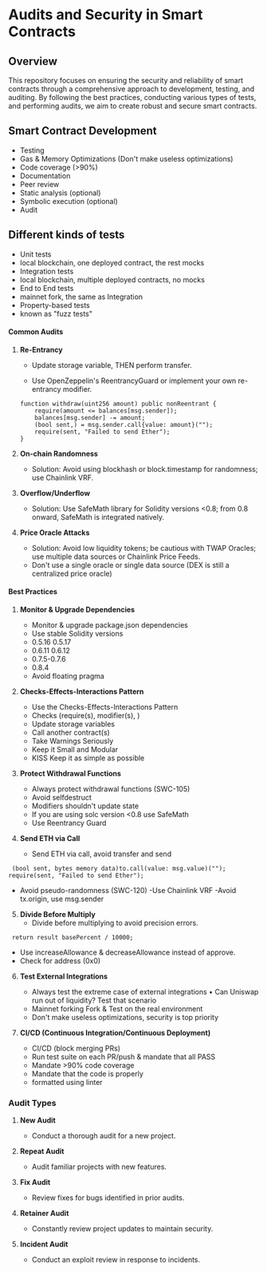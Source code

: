 # Audits and Security in Smart Contracts

## Overview

This repository focuses on ensuring the security and reliability of smart contracts through a comprehensive approach to development, testing, and auditing. By following the best practices, conducting various types of tests, and performing audits, we aim to create robust and secure smart contracts.

## Smart Contract Development

   - Testing
   - Gas & Memory Optimizations (Don't make useless optimizations)
   - Code coverage (>90%)
   - Documentation
   - Peer review
   - Static analysis (optional)
   - Symbolic execution (optional)
   - Audit

## Different kinds of tests

   - Unit tests
   - local blockchain, one deployed contract, the rest mocks
   - Integration tests
   - local blockchain, multiple deployed contracts, no mocks
   - End to End tests
   - mainnet fork, the same as Integration
   - Property-based tests
   - known as "fuzz tests"

#### Common Audits

1. **Re-Entrancy**
   - Update storage variable, THEN perform transfer.

   - Use OpenZeppelin's ReentrancyGuard or implement your own re-entrancy modifier.

   ```solidity
   function withdraw(uint256 amount) public nonReentrant {
       require(amount <= balances[msg.sender]);
       balances[msg.sender] -= amount;
       (bool sent,) = msg.sender.call{value: amount}("");
       require(sent, "Failed to send Ether");
   }
   ```

2. **On-chain Randomness**
   - Solution: Avoid using blockhash or block.timestamp for randomness; use Chainlink VRF.

3. **Overflow/Underflow**
   - Solution: Use SafeMath library for Solidity versions <0.8; from 0.8 onward, SafeMath is integrated natively.

4. **Price Oracle Attacks**
   - Solution: Avoid low liquidity tokens; be cautious with TWAP Oracles; use multiple data sources or Chainlink Price Feeds.
   - Don't use a single oracle or single data source (DEX is still a centralized price oracle)

#### Best Practices

1. **Monitor & Upgrade Dependencies**
   - Monitor & upgrade package.json dependencies
   - Use stable Solidity versions
   - 0.5.16 0.5.17
   - 0.6.11 0.6.12
   - 0.7.5-0.7.6
   - 0.8.4
   - Avoid floating pragma


2. **Checks-Effects-Interactions Pattern**
   - Use the Checks-Effects-Interactions Pattern
   - Checks (require(s), modifier(s), )
   - Update storage variables
   - Call another contract(s)
   - Take Warnings Seriously
   - Keep it Small and Modular
   - KISS Keep it as simple as possible

3. **Protect Withdrawal Functions**
   - Always protect withdrawal functions (SWC-105)
   - Avoid selfdestruct
   - Modifiers shouldn't update state
   - If you are using solc version <0.8 use SafeMath
   - Use Reentrancy Guard

4. **Send ETH via Call**
   - Send ETH via call, avoid transfer and send
  ```solidity
   (bool sent, bytes memory data)to.call(value: msg.value)(""); require(sent, "Failed to send Ether");
   ```
   - Avoid pseudo-randomness (SWC-120)
   -Use Chainlink VRF
   -Avoid tx.origin, use msg.sender


5. **Divide Before Multiply**
   - Divide before multiplying to avoid precision errors.
  ```solidity
   return result basePercent / 10000;
   ```
   - Use increaseAllowance & decreaseAllowance instead of approve.
   - Check for address (0x0)

6. **Test External Integrations**

   - Always test the extreme case of external integrations • Can Uniswap run out of liquidity? Test that scenario
   - Mainnet forking Fork & Test on the real environment
   - Don't make useless optimizations, security is top priority


7. **CI/CD (Continuous Integration/Continuous Deployment)**
   - CI/CD (block merging PRs)
   - Run test suite on each PR/push & mandate that all PASS
   - Mandate >90% code coverage
   - Mandate that the code is properly
   - formatted using linter


### Audit Types

1. **New Audit**
   - Conduct a thorough audit for a new project.

2. **Repeat Audit**
   - Audit familiar projects with new features.

3. **Fix Audit**
   - Review fixes for bugs identified in prior audits.

4. **Retainer Audit**
   - Constantly review project updates to maintain security.

5. **Incident Audit**
   - Conduct an exploit review in response to incidents.



